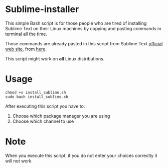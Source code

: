 # Sublime-installer
This simple Bash script is for those people who are tired of installing Sublime Text on their Linux machines by copying and pasting commands in terminal all the time.

Those commands are already pasted in this script from Sublime Text [official web site](https://www.sublimetext.com/), from [here](https://www.sublimetext.com/docs/linux_repositories.html).

This script might work on **all** Linux distributions.

# Usage
```
chmod +x install_sublime.sh
sudo bash install_sublime.sh
```
After executing this script you have to:
1. Choose which package manager you are using
2. Choose which channel to use

# Note
When you execute this script, if you do not enter your choices correctly it will not work
